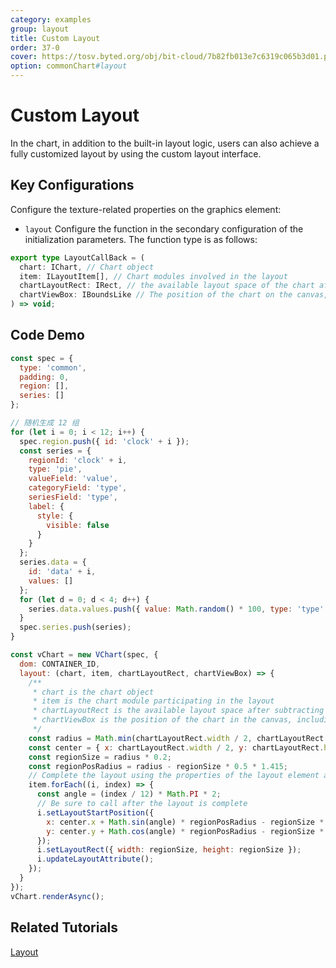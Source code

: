 ```yaml
---
category: examples
group: layout
title: Custom Layout
order: 37-0
cover: https://tosv.byted.org/obj/bit-cloud/7b82fb013e7c6319c065b3d01.png
option: commonChart#layout
---
```


# Custom Layout

In the chart, in addition to the built-in layout logic, users can also achieve a fully customized layout by using the custom layout interface.

## Key Configurations

Configure the texture-related properties on the graphics element:

- `layout` Configure the function in the secondary configuration of the initialization parameters. The function type is as follows:

```ts
export type LayoutCallBack = (
  chart: IChart, // Chart object
  item: ILayoutItem[], // Chart modules involved in the layout
  chartLayoutRect: IRect, // the available layout space of the chart after subtracting the padding
  chartViewBox: IBoundsLike // The position of the chart on the canvas, including the chart's padding.
) => void;
```

## Code Demo

```javascript livedemo
const spec = {
  type: 'common',
  padding: 0,
  region: [],
  series: []
};

// 随机生成 12 组
for (let i = 0; i < 12; i++) {
  spec.region.push({ id: 'clock' + i });
  const series = {
    regionId: 'clock' + i,
    type: 'pie',
    valueField: 'value',
    categoryField: 'type',
    seriesField: 'type',
    label: {
      style: {
        visible: false
      }
    }
  };
  series.data = {
    id: 'data' + i,
    values: []
  };
  for (let d = 0; d < 4; d++) {
    series.data.values.push({ value: Math.random() * 100, type: 'type' + d });
  }
  spec.series.push(series);
}

const vChart = new VChart(spec, {
  dom: CONTAINER_ID,
  layout: (chart, item, chartLayoutRect, chartViewBox) => {
    /**
     * chart is the chart object
     * item is the chart module participating in the layout
     * chartLayoutRect is the available layout space after subtracting padding from the chart
     * chartViewBox is the position of the chart in the canvas, including the padding of the chart.
     */
    const radius = Math.min(chartLayoutRect.width / 2, chartLayoutRect.height / 2);
    const center = { x: chartLayoutRect.width / 2, y: chartLayoutRect.height / 2 };
    const regionSize = radius * 0.2;
    const regionPosRadius = radius - regionSize * 0.5 * 1.415;
    // Complete the layout using the properties of the layout element and the provided methods
    item.forEach((i, index) => {
      const angle = (index / 12) * Math.PI * 2;
      // Be sure to call after the layout is complete
      i.setLayoutStartPosition({
        x: center.x + Math.sin(angle) * regionPosRadius - regionSize * 0.5,
        y: center.y + Math.cos(angle) * regionPosRadius - regionSize * 0.5
      });
      i.setLayoutRect({ width: regionSize, height: regionSize });
      i.updateLayoutAttribute();
    });
  }
});
vChart.renderAsync();
```

## Related Tutorials

[Layout](link)